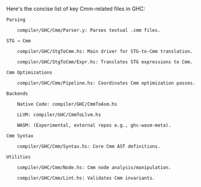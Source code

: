Here's the concise list of key Cmm-related files in GHC:

    Parsing

        compiler/GHC/Cmm/Parser.y: Parses textual .cmm files.

    STG → Cmm

        compiler/GHC/StgToCmm.hs: Main driver for STG-to-Cmm translation.

        compiler/GHC/StgToCmm/Expr.hs: Translates STG expressions to Cmm.

    Cmm Optimizations

        compiler/GHC/Cmm/Pipeline.hs: Coordinates Cmm optimization passes.

    Backends

        Native Code: compiler/GHC/CmmToAsm.hs

        LLVM: compiler/GHC/CmmToLlvm.hs

        WASM: (Experimental, external repos e.g., ghc-wasm-meta).

    Cmm Syntax

        compiler/GHC/Cmm/Syntax.hs: Core Cmm AST definitions.

    Utilities

        compiler/GHC/Cmm/Node.hs: Cmm node analysis/manipulation.

        compiler/GHC/Cmm/Lint.hs: Validates Cmm invariants.
